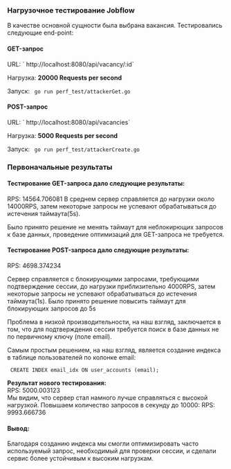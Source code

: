 <h3>Нагрузочное тестирование Jobflow</h3>
В качестве основной сущности была выбрана вакансия. Тестировались следующие end-point:
<h4>GET-запрос</h4>
URL: ` http://localhost:8080/api/vacancy/:id`

Нагрузка: <b>20000 Requests per second</b>

Запуск: ` go run perf_test/attackerGet.go`

<h4>POST-запрос</h4>
URL: ` http://localhost:8080/api/vacancies`

Нагрузка: <b>5000 Requests per second</b>

Запуск: ` go run perf_test/attackerCreate.go`

<h3>Первоначальные результаты</h3>
<h4>Тестирование GET-запроса дало следующие результаты:</h4> 
RPS: 14564.706081 
В среднем сервер справляется до нагрузки около 14000RPS, затем некоторые запросы не успевают обрабатываться до истечения таймаута(5s). 

Было принято решение не менять таймаут для неблокирющих запросов к базе данных, проведение оптимизаций для GET-запроса не требуется.

<h4>Тестирование POST-запроса дало следующие результаты:</h4>
RPS: 4698.374234 

Сервер справляется с блокирующими запросами, требующими подтверждение сессии, до нагрузки приблизительно 4000RPS, затем некоторые запросы не успевают обрабатываться до истечения таймаута(1s). Было принято решение повысить таймаут для блокирующих запросов до 5s

Проблема в низкой производительности, на наш взгляд, заключается в том, что для подтверждения сессии требуется поиск в базе данных не по первичному ключу (поле email).

Самым простым решением, на наш взгляд, является создание индекса в таблице пользователей по колонке email:

` CREATE INDEX email_idx ON user_accounts (email);`

<b>Результат нового тестирования:</b>\
RPS: 5000.003123\
Мы видим, что сервер стал намного лучше справляться с высокой нагрузкой. Повышаем количество запросов в секунду до 10000:
RPS: 9993.666736

<h4>Вывод:</h4>
Благодаря созданию индекса мы смогли оптимизировать часто используемый запрос, необходимый для проверки сессии, и сделали сервис более устойчивым к высоким нагрузкам.

